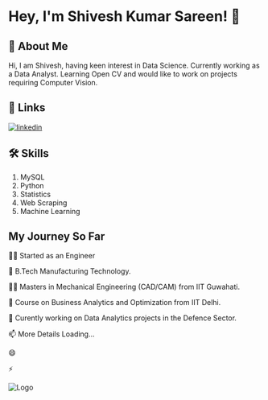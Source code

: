 
# Hey, I'm Shivesh Kumar Sareen! 👋


## 🚀 About Me
Hi, I am Shivesh, having keen interest in Data Science. 
Currently working as a Data Analyst. 
Learning Open CV and would like to work on projects requiring Computer Vision.


## 🔗 Links
[![linkedin](https://img.shields.io/badge/linkedin-0A66C2?style=for-the-badge&logo=linkedin&logoColor=white)](https://www.linkedin.com/in/ShiveshSareen)

## 🛠 Skills
1. MySQL
2. Python
3. Statistics
4. Web Scraping
5. Machine Learning




## My Journey So Far
👩‍💻 Started as an Engineer

🧠 B.Tech Manufacturing Technology.

👯‍♀️ Masters in Mechanical Engineering (CAD/CAM) from IIT Guwahati.

🤔 Course on Business Analytics and Optimization from IIT Delhi.

💬 Curently working on Data Analytics projects in the Defence Sector.

📫 More Details Loading...

😄 

⚡️ 


![Logo](https://github-readme-stats.vercel.app/api?username=shivanalyst&&show_icons=true&title_color=ffffff&icon_color=bb2acf&text_color=daf7dc&bg_color=151515)

